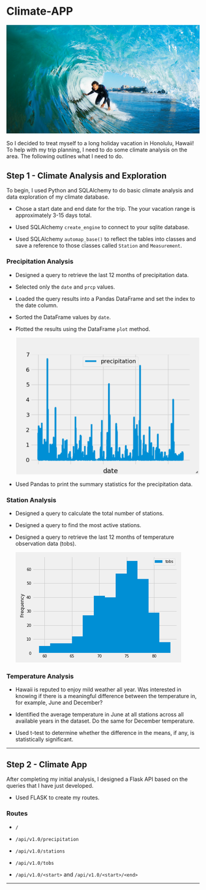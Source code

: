 # Climate-APP

![surfs-up.png](Images/surfs-up.png)

So I decided to treat myself to a long holiday vacation in Honolulu, Hawaii! To help with my trip planning, I need to do some climate analysis on the area. The following outlines what I need to do.

## Step 1 - Climate Analysis and Exploration

To begin,  I used Python and SQLAlchemy to do basic climate analysis and data exploration of my climate database.

  * Chose a start date and end date for the trip. The your vacation range is approximately 3-15 days total.

  * Used SQLAlchemy `create_engine` to connect to your sqlite database.

  * Used SQLAlchemy `automap_base()` to reflect the tables into classes and save a reference to those classes called `Station` and `Measurement`.

### Precipitation Analysis

* Designed a query to retrieve the last 12 months of precipitation data.

* Selected only the `date` and `prcp` values.

* Loaded the query results into a Pandas DataFrame and set the index to the date column.

* Sorted the DataFrame values by `date`.

* Plotted the results using the DataFrame `plot` method.

  ![precipitation](Images/precipitation.png)

* Used Pandas to print the summary statistics for the precipitation data.

### Station Analysis

* Designed a query to calculate the total number of stations.

* Designed a query to find the most active stations.

* Designed a query to retrieve the last 12 months of temperature observation data (tobs).

    ![station-histogram](Images/station-histogram.png)

### Temperature Analysis

* Hawaii is reputed to enjoy mild weather all year. Was interested in knowing if there is a meaningful difference between the temperature in, for example, June and December?

* Identified the average temperature in June at all stations across all available years in the dataset. Do the same for December temperature.

* Used t-test to determine whether the difference in the means, if any, is statistically significant.

- - -

## Step 2 - Climate App

After completing my initial analysis, I designed a Flask API based on the queries that I have just developed.

* Used FLASK to create my routes.

### Routes

* `/`

* `/api/v1.0/precipitation`

* `/api/v1.0/stations`

* `/api/v1.0/tobs`

* `/api/v1.0/<start>` and `/api/v1.0/<start>/<end>`

- - -
